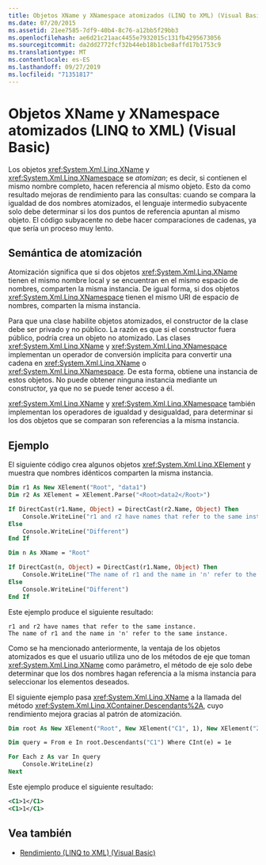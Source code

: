 ```yaml
---
title: Objetos XName y XNamespace atomizados (LINQ to XML) (Visual Basic)
ms.date: 07/20/2015
ms.assetid: 21ee7585-7df9-40b4-8c76-a12bb5f29bb3
ms.openlocfilehash: ae6d21c21aac4455e7932015c131fb4295673056
ms.sourcegitcommit: da2dd2772fcf32b44eb18b1cbe8affd17b1753c9
ms.translationtype: MT
ms.contentlocale: es-ES
ms.lasthandoff: 09/27/2019
ms.locfileid: "71351817"
---
```

# <a name="atomized-xname-and-xnamespace-objects-linq-to-xml-visual-basic"></a>Objetos XName y XNamespace atomizados (LINQ to XML) (Visual Basic)

Los objetos <xref:System.Xml.Linq.XName> y <xref:System.Xml.Linq.XNamespace> se *atomizan*; es decir, si contienen el mismo nombre completo, hacen referencia al mismo objeto. Esto da como resultado mejoras de rendimiento para las consultas: cuando se compara la igualdad de dos nombres atomizados, el lenguaje intermedio subyacente solo debe determinar si los dos puntos de referencia apuntan al mismo objeto. El código subyacente no debe hacer comparaciones de cadenas, ya que sería un proceso muy lento.

## <a name="atomization-semantics"></a>Semántica de atomización

Atomización significa que si dos objetos <xref:System.Xml.Linq.XName> tienen el mismo nombre local y se encuentran en el mismo espacio de nombres, comparten la misma instancia. De igual forma, si dos objetos <xref:System.Xml.Linq.XNamespace> tienen el mismo URI de espacio de nombres, comparten la misma instancia.

Para que una clase habilite objetos atomizados, el constructor de la clase debe ser privado y no público. La razón es que si el constructor fuera público, podría crea un objeto no atomizado. Las clases <xref:System.Xml.Linq.XName> y <xref:System.Xml.Linq.XNamespace> implementan un operador de conversión implícita para convertir una cadena en <xref:System.Xml.Linq.XName> o <xref:System.Xml.Linq.XNamespace>. De esta forma, obtiene una instancia de estos objetos. No puede obtener ninguna instancia mediante un constructor, ya que no se puede tener acceso a él.

<xref:System.Xml.Linq.XName> y <xref:System.Xml.Linq.XNamespace> también implementan los operadores de igualdad y desigualdad, para determinar si los dos objetos que se comparan son referencias a la misma instancia.

## <a name="example"></a>Ejemplo

El siguiente código crea algunos objetos <xref:System.Xml.Linq.XElement> y muestra que nombres idénticos comparten la misma instancia.

```vb
Dim r1 As New XElement("Root", "data1")
Dim r2 As XElement = XElement.Parse("<Root>data2</Root>")

If DirectCast(r1.Name, Object) = DirectCast(r2.Name, Object) Then
    Console.WriteLine("r1 and r2 have names that refer to the same instance.")
Else
    Console.WriteLine("Different")
End If

Dim n As XName = "Root"

If DirectCast(n, Object) = DirectCast(r1.Name, Object) Then
    Console.WriteLine("The name of r1 and the name in 'n' refer to the same instance.")
Else
    Console.WriteLine("Different")
End If
```

Este ejemplo produce el siguiente resultado:

```console
r1 and r2 have names that refer to the same instance.
The name of r1 and the name in 'n' refer to the same instance.
```

Como se ha mencionado anteriormente, la ventaja de los objetos atomizados es que el usuario utiliza uno de los métodos de eje que toman <xref:System.Xml.Linq.XName> como parámetro, el método de eje solo debe determinar que los dos nombres hagan referencia a la misma instancia para seleccionar los elementos deseados.

El siguiente ejemplo pasa <xref:System.Xml.Linq.XName> a la llamada del método <xref:System.Xml.Linq.XContainer.Descendants%2A>, cuyo rendimiento mejora gracias al patrón de atomización.

```vb
Dim root As New XElement("Root", New XElement("C1", 1), New XElement("Z1", New XElement("C1", 2), New XElement("C1", 1)))

Dim query = From e In root.Descendants("C1") Where CInt(e) = 1e

For Each z As var In query
    Console.WriteLine(z)
Next
```

Este ejemplo produce el siguiente resultado:

```xml
<C1>1</C1>
<C1>1</C1>
```

## <a name="see-also"></a>Vea también

- [Rendimiento (LINQ to XML) (Visual Basic)](../../../../visual-basic/programming-guide/concepts/linq/performance-linq-to-xml.md)
